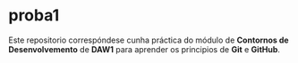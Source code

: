 # proba1

Este repositorio correspóndese cunha práctica do módulo de **Contornos de Desenvolvemento** de **DAW1** para aprender os principios de **Git** e **GitHub**.
